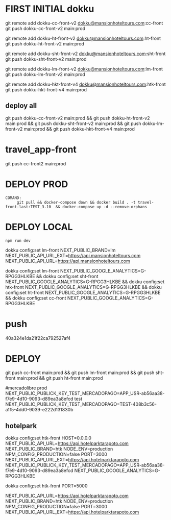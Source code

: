 # FIRST INITIAL dokku
git remote add dokku-cc-front-v2 dokku@mansionhoteltours.com:cc-front
git push dokku-cc-front-v2 main:prod

git remote add dokku-ht-front-v2 dokku@mansionhoteltours.com:ht-front
git push dokku-ht-front-v2 main:prod

git remote add dokku-sht-front-v2 dokku@mansionhoteltours.com:sht-front
git push dokku-sht-front-v2 main:prod

git remote add dokku-lm-front-v2 dokku@mansionhoteltours.com:lm-front
git push dokku-lm-front-v2 main:prod

git remote add dokku-hkt-front-v4 dokku@mansionhoteltours.com:htk-front
git push dokku-hkt-front-v4 main:prod
## deploy all
git push dokku-cc-front-v2 main:prod && git push dokku-ht-front-v2 main:prod && git push dokku-sht-front-v2 main:prod && git push dokku-lm-front-v2 main:prod && git push dokku-hkt-front-v4 main:prod

# travel_app-front
git push cc-front2 main:prod
# DEPLOY PROD
    COMAND:
         git pull && docker-compose down && docker build . -t travel-front-last:TEST_3.10  && docker-compose up -d --remove-orphans

# DEPLOY LOCAL
    npm run dev

dokku config:set lm-front NEXT_PUBLIC_BRAND=lm NEXT_PUBLIC_API_URL_EXT=https://api.mansionhoteltours.com NEXT_PUBLIC_API_URL=https://api.mansionhoteltours.com 

dokku config:set lm-front NEXT_PUBLIC_GOOGLE_ANALYTICS=G-RPGG3HLKBE
&& dokku config:set sht-front NEXT_PUBLIC_GOOGLE_ANALYTICS=G-RPGG3HLKBE
&& dokku config:set htk-front NEXT_PUBLIC_GOOGLE_ANALYTICS=G-RPGG3HLKBE
&& dokku config:set ht-front NEXT_PUBLIC_GOOGLE_ANALYTICS=G-RPGG3HLKBE
&& dokku config:set cc-front NEXT_PUBLIC_GOOGLE_ANALYTICS=G-RPGG3HLKBE

# push
40a324e1da21f22ca792527af4
# DEPLOY
git push cc-front main:prod && git push lm-front main:prod && git push sht-front main:prod && git push ht-front main:prod

#mercadolibre
prod
NEXT_PUBLIC_PUBLICK_KEY_TEST_MERCADOPAGO=APP_USR-ab56aa38-f7e9-4d10-9093-d89ea3a8efcd
test
NEXT_PUBLIC_PUBLICK_KEY_TEST_MERCADOPAGO=TEST-408b3c56-a1f5-4dd0-9039-e222d131830b

## hotelpark
dokku config:set htk-front HOST=0.0.0.0 NEXT_PUBLIC_API_URL=https://api.hotelparktarapoto.com NEXT_PUBLIC_BRAND=htk NODE_ENV=production NPM_CONFIG_PRODUCTION=false PORT=3000 NEXT_PUBLIC_API_URL_EXT=https://api.hotelparktarapoto.com NEXT_PUBLIC_PUBLICK_KEY_TEST_MERCADOPAGO=APP_USR-ab56aa38-f7e9-4d10-9093-d89ea3a8efcd NEXT_PUBLIC_GOOGLE_ANALYTICS=G-RPGG3HLKBE

dokku config:set htk-front PORT=5000


NEXT_PUBLIC_API_URL=https://api.hotelparktarapoto.com
NEXT_PUBLIC_BRAND=htk
NODE_ENV=production
NPM_CONFIG_PRODUCTION=false
PORT=3000
NEXT_PUBLIC_API_URL_EXT=https://api.hotelparktarapoto.com